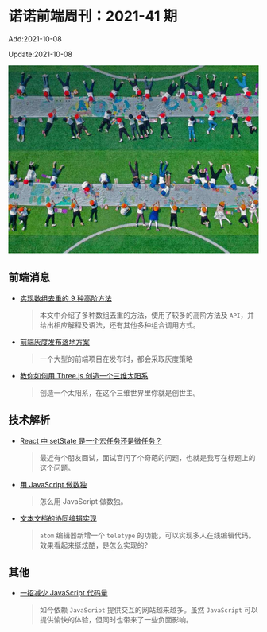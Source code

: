 <!--
 * @Description: weekly-41
 * @Author: zoeblow
 * @Email: wangfuyuan@nnuo.com
 * @Date: 2021-09-26 10:39:57
 * @LastEditors: wangfuyuan
 * @LastEditTime: 2021-10-08 17:52:29
 * @FilePath: \nuofe-weekly1\2021\weekly-41.md
 -->

# 诺诺前端周刊：2021-41 期

Add:2021-10-08

Update:2021-10-08

![202141](../images/2021/202141.jpg)

## 前端消息

- [实现数组去重的 9 种高阶方法](https://mp.weixin.qq.com/s/Xbfovl1TZQDILh-mzlEy6Q)

  > 本文中介绍了多种数组去重的方法，使用了较多的高阶方法及 `API`，并给出相应解释及语法，还有其他多种组合调用方式。

- [前端灰度发布落地方案](https://mp.weixin.qq.com/s/Qk4ttA5ZGO6WUdhjqS8e0g)

  > 一个大型的前端项目在发布时，都会采取灰度策略

- [教你如何用 Three.js 创造一个三维太阳系](https://juejin.cn/post/6993801903121367048)

  > 创造一个太阳系，在这个三维世界里你就是创世主。

## 技术解析

- [React 中 setState 是一个宏任务还是微任务？](https://mp.weixin.qq.com/s/aeHSf8UjjltoVd8eXs0suA)

  > 最近有个朋友面试，面试官问了个奇葩的问题，也就是我写在标题上的这个问题。

- [用 JavaScript 做数独](https://mp.weixin.qq.com/s/nbEb2RgTymCQiTTrq0PHfQ)

  > 怎么用 JavaScript 做数独。

- [文本文档的协同编辑实现](https://mp.weixin.qq.com/s/6VRJZHFhFucXIyHkzuut-g)

  > `atom` 编辑器新增一个 `teletype` 的功能，可以实现多人在线编辑代码。效果看起来挺炫酷，是怎么实现的?

## 其他

- [一招减少 JavaScript 代码量](https://mp.weixin.qq.com/s/Am-gOU44bZ6s1QXiBbW4Sg)

  > 如今依赖 `JavaScript` 提供交互的网站越来越多。虽然 `JavaScript` 可以提供愉快的体验，但同时也带来了一些负面影响。
